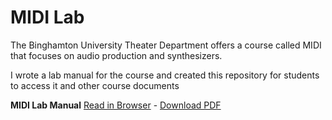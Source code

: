 # MIDI Lab
The Binghamton University Theater Department offers a course called MIDI that focuses on audio production and synthesizers.

I wrote a lab manual for the course and created this repository for students to access it and other course documents


**MIDI Lab Manual**
[Read in Browser](https://github.com/dkadyrov/MIDILab/blob/master/MIDI_Lab_Manual.pdf) - [Download PDF](https://github.com/dkadyrov/MIDILab/raw/master/MIDI_Lab_Manual.pdf)
